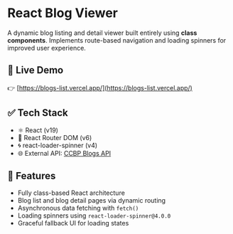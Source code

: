 # React Blog Viewer

A dynamic blog listing and detail viewer built entirely using **class components**. Implements route-based navigation and loading spinners for improved user experience.

## 🚀 Live Demo

👉 [https://blogs-list.vercel.app/](https://blogs-list.vercel.app/)

## ✅ Tech Stack

- ⚛️ React (v19)
- 🔁 React Router DOM (v6)
- 🌀 react-loader-spinner (v4)
- 🌐 External API: [CCBP Blogs API](https://apis.ccbp.in/blogs)

## 🔧 Features

- Fully class-based React architecture
- Blog list and blog detail pages via dynamic routing
- Asynchronous data fetching with `fetch()`
- Loading spinners using `react-loader-spinner@4.0.0`
- Graceful fallback UI for loading states
